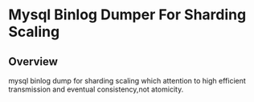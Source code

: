 # Mysql Binlog Dumper For Sharding Scaling

## Overview

mysql binlog dump for sharding scaling which attention to high efficient transmission and eventual consistency,not atomicity.